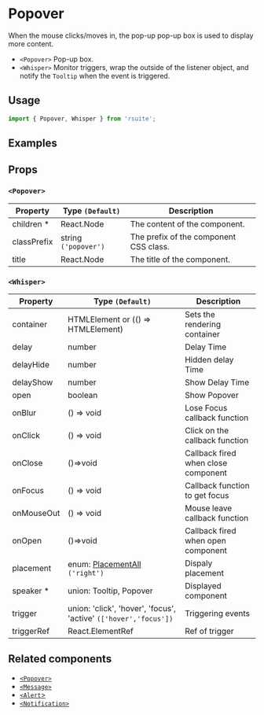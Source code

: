 # Popover

When the mouse clicks/moves in, the pop-up pop-up box is used to display more content.

- `<Popover>` Pop-up box.
- `<Whisper>` Monitor triggers, wrap the outside of the listener object, and notify the `Tooltip` when the event is triggered.

## Usage

```js
import { Popover, Whisper } from 'rsuite';
```

## Examples

<!--{demo}-->

## Props

### `<Popover>`

| Property    | Type `(Default)`     | Description                            |
| ----------- | -------------------- | -------------------------------------- |
| children \* | React.Node           | The content of the component.          |
| classPrefix | string `('popover')` | The prefix of the component CSS class. |
| title       | React.Node           | The title of the component.            |

### `<Whisper>`

| Property   | Type `(Default)`                                                 | Description                         |
| ---------- | ---------------------------------------------------------------- | ----------------------------------- |
| container  | HTMLElement or (() => HTMLElement)                               | Sets the rendering container        |
| delay      | number                                                           | Delay Time                          |
| delayHide  | number                                                           | Hidden delay Time                   |
| delayShow  | number                                                           | Show Delay Time                     |
| open       | boolean                                                          | Show Popover                        |
| onBlur     | () => void                                                       | Lose Focus callback function        |
| onClick    | () => void                                                       | Click on the callback function      |
| onClose    | ()=>void                                                         | Callback fired when close component |
| onFocus    | () => void                                                       | Callback function to get focus      |
| onMouseOut | () => void                                                       | Mouse leave callback function       |
| onOpen     | ()=>void                                                         | Callback fired when open component  |
| placement  | enum: [PlacementAll](#types) `('right')`                         | Dispaly placement                   |
| speaker \* | union: Tooltip, Popover                                          | Displayed component                 |
| trigger    | union: 'click', 'hover', 'focus', 'active' `(['hover','focus'])` | Triggering events                   |
| triggerRef | React.ElementRef                                                 | Ref of trigger                      |

## Related components

- [`<Popover>`](./popover)
- [`<Message>`](./message)
- [`<Alert`>](./alert)
- [`<Notification>`](./notification)
